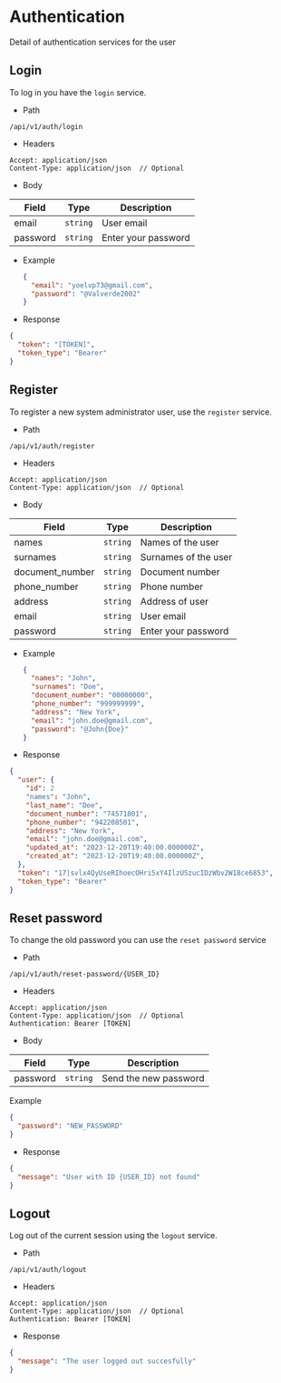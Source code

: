 # Authentication

Detail of authentication services for the user


## Login

To log in you have the `login` service.

- Path

```
/api/v1/auth/login
```

- Headers

```http
Accept: application/json
Content-Type: application/json  // Optional
```

- Body

| Field     | Type      | Description         |
|-----------|-----------|---------------------|
| email     | `string`  | User email          |
| password  | `string`  | Enter your password |

- Example

  ```json
  {
    "email": "yoelvp73@gmail.com",
    "password": "@Valverde2002"
  }
  ```

- Response

```json
{
  "token": "[TOKEN]",
  "token_type": "Bearer"
}
```


## Register

To register a new system administrator user, use the `register` service.

- Path

```
/api/v1/auth/register
```

- Headers

```http
Accept: application/json
Content-Type: application/json  // Optional
```

- Body

| Field           | Type      | Description           |
|-----------------|-----------|-----------------------|
| names           | `string`  | Names of the user     |
| surnames        | `string`  | Surnames of the user  |
| document_number | `string`  | Document number       |
| phone_number    | `string`  | Phone number          |
| address         | `string`  | Address of user       |
| email           | `string`  | User email            |
| password        | `string`  | Enter your password   |

- Example

  ```json
  {
    "names": "John",
    "surnames": "Doe",
    "document_number": "00000000",
    "phone_number": "999999999",
    "address": "New York",
    "email": "john.doe@gmail.com",
    "password": "@John{Doe}"
  }
  ```

- Response

```json
{
  "user": {
    "id": 2
    "names": "John",
    "last_name": "Doe",
    "document_number": "74571801",
    "phone_number": "942208501",
    "address": "New York",
    "email": "john.doe@gmail.com",
    "updated_at": "2023-12-20T19:40:00.000000Z",
    "created_at": "2023-12-20T19:40:00.000000Z",
  },
  "token": "17|svlx4QyUseRIhoecOHri5xY4IlzUSzucIDzWbv2W18ce6853",
  "token_type": "Bearer"
}
```


## Reset password

To change the old password you can use the `reset password` service

- Path

```
/api/v1/auth/reset-password/{USER_ID}
```

- Headers

```http
Accept: application/json
Content-Type: application/json  // Optional
Authentication: Bearer [TOKEN]
```

- Body

| Field     | Type      | Description           |
|-----------|-----------|-----------------------|
| password  | `string`  | Send the new password |

Example

```json
{
  "password": "NEW_PASSWORD"
}
```


- Response

```json
{
  "message": "User with ID {USER_ID} not found"
}
```


## Logout

Log out of the current session using the `logout` service.

- Path

```
/api/v1/auth/logout
```

- Headers

```http
Accept: application/json
Content-Type: application/json  // Optional
Authentication: Bearer [TOKEN]
```

- Response

```json
{
  "message": "The user logged out succesfully"
}
```
